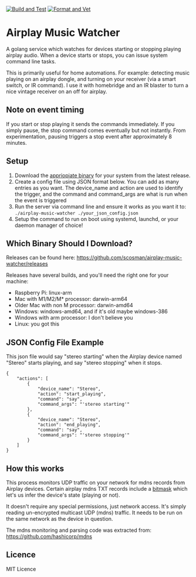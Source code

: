 [![Build and Test](https://github.com/scosman/airplay-music-watcher/actions/workflows/test.yml/badge.svg)](https://github.com/scosman/airplay-music-watcher/actions/workflows/test.yml)
[![Format and Vet](https://github.com/scosman/airplay-music-watcher/actions/workflows/format_check.yml/badge.svg)](https://github.com/scosman/airplay-music-watcher/actions/workflows/format_check.yml)

# Airplay Music Watcher

A golang service which watches for devices starting or stopping playing airplay audio. When a device starts or stops, you can issue system command line tasks.

This is primarily useful for home automations. For example: detecting music playing on an airplay dongle, and turning on your receiver (via a smart switch, or IR command). I use it with homebridge and an IR blaster to turn a nice vintage receiver on an off for airplay.

## Note on event timing

If you start or stop playing it sends the commands immediately. If you simply pause, the stop command comes eventually but not instantly. From experimentation, pausing triggers a stop event after approximately 8 minutes.

## Setup

1) Download the [appriopiate binary](https://github.com/scosman/airplay-music-watcher/blob/main/README.md#which-binary-should-i-download) for your system from the latest release.
2) Create a config file using JSON format below. You can add as many entries as you want. The device_name and action are used to identify the trigger, and the command and command_args are what is run when the event is triggered
3) Run the server via command line and ensure it works as you want it to: `./airplay-music-watcher ./your_json_config.json`
4) Setup the command to run on boot using systemd, launchd, or your daemon manager of choice!

## Which Binary Should I Download?

Releases can be found here: https://github.com/scosman/airplay-music-watcher/releases 

Releases have several builds, and you'll need the right one for your machine:

 - Raspberry Pi: linux-arm
 - Mac with M1/M2/M* processor: darwin-arm64
 - Older Mac with non M processor: darwin-amd64
 - Windows: windows-amd64, and if it's old maybe windows-386
 - Windows with arm processor: I don't believe you
 - Linux: you got this

## JSON Config File Example

This json file would say "stereo starting" when the Airplay device named "Stereo" starts playing, and say "stereo stopping" when it stops.

```
{
    "actions": [
        {
            "device_name": "Stereo",
            "action": "start_playing",
            "command": "say",
            "command_args": "'stereo starting'"
        },
        {
            "device_name": "Stereo",
            "action": "end_playing",
            "command": "say",
            "command_args": "'stereo stopping'"
        }
    ]
}
```

## How this works

This process monitors UDP traffic on your network for mdns records from Airplay devices. Certain airplay mdns TXT records include a [bitmask](https://github.com/openairplay/airplay-spec/blob/master/src/status_flags.md) which let's us infer the device's state (playing or not).

It doesn't require any special permissions, just network access. It's simply reading un-encrypted multicast UDP (mdns) traffic. It needs to be run on the same network as the device in question.

The mdns monitoring and parsing code was extracted from: https://github.com/hashicorp/mdns

## Licence

MIT Licence
